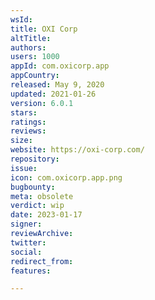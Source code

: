 ```yaml
---
wsId: 
title: OXI Corp
altTitle: 
authors: 
users: 1000
appId: com.oxicorp.app
appCountry: 
released: May 9, 2020
updated: 2021-01-26
version: 6.0.1
stars: 
ratings: 
reviews: 
size: 
website: https://oxi-corp.com/
repository: 
issue: 
icon: com.oxicorp.app.png
bugbounty: 
meta: obsolete
verdict: wip
date: 2023-01-17
signer: 
reviewArchive: 
twitter: 
social: 
redirect_from: 
features: 

---
```


